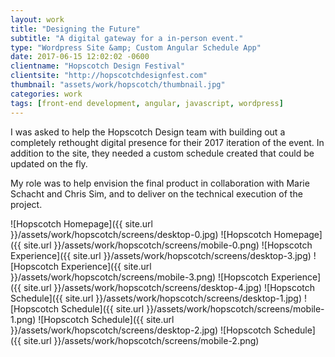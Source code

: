 ```yaml
---
layout: work
title: "Designing the Future"
subtitle: "A digital gateway for a in-person event."
type: "Wordpress Site &amp; Custom Angular Schedule App"
date: 2017-06-15 12:02:02 -0600
clientname: "Hopscotch Design Festival"
clientsite: "http://hopscotchdesignfest.com"
thumbnail: "assets/work/hopscotch/thumbnail.jpg"
categories: work
tags: [front-end development, angular, javascript, wordpress]
---
```


<div class="content">

<p>I was asked to help the Hopscotch Design team with building out a completely rethought digital presence for their 2017 iteration of the event. In addition to the site, they needed a custom schedule created that could be updated on the fly.</p>

<p>My role was to help envision the final product in collaboration with Marie Schacht and Chris Sim, and to deliver on the technical execution of the project.</p>

</div>

<span class="jux-img">
    ![Hopscotch Homepage]({{ site.url }}/assets/work/hopscotch/screens/desktop-0.jpg)
    <span class="top-img">
    ![Hopscotch Homepage]({{ site.url }}/assets/work/hopscotch/screens/mobile-0.png)
    </span>
</span>

<span class="jux-img">
    ![Hopscotch Experience]({{ site.url }}/assets/work/hopscotch/screens/desktop-3.jpg)
    <span class="top-img">
    ![Hopscotch Experience]({{ site.url }}/assets/work/hopscotch/screens/mobile-3.png)
    </span>
</span>

<span class="jux-img">
    ![Hopscotch Experience]({{ site.url }}/assets/work/hopscotch/screens/desktop-4.jpg)
</span>

<span class="jux-img">
    ![Hopscotch Schedule]({{ site.url }}/assets/work/hopscotch/screens/desktop-1.jpg)
    <span class="top-img">
    ![Hopscotch Schedule]({{ site.url }}/assets/work/hopscotch/screens/mobile-1.png)
    </span>
</span>

<span class="jux-img">
    ![Hopscotch Schedule]({{ site.url }}/assets/work/hopscotch/screens/desktop-2.jpg)
    <span class="top-img">
    ![Hopscotch Schedule]({{ site.url }}/assets/work/hopscotch/screens/mobile-2.png)
    </span>
</span>
